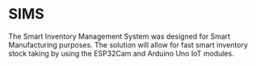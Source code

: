 # SIMS
The Smart Inventory Management  System was designed for Smart Manufacturing purposes. The solution will allow for fast smart inventory stock taking by using the ESP32Cam and Arduino Uno IoT modules.
